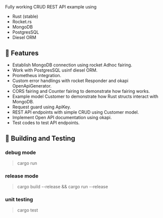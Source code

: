 ## 
Fully working CRUD REST API example using 
- Rust (stable)
- Rocket.rs
- MongoDB
- PostgresSQL
- Diesel ORM

## 🚀 Features
- Establish MongoDB connection using rocket Adhoc fairing.
- Work with PostgresSQL usinf diesel ORM.
- Prometheus integration.
- Custom error handlings with rocket Responder and okapi OpenApiGenerator.
- CORS fairing and Counter fairing to demonstrate how fairing works.
- Example model Customer to demonstrate how Rust structs interact with MongoDB.
- Request guard using ApiKey.
- REST API endpoints with simple CRUD using Customer model.
- Implement Open API documentation using okapi.
- Test codes to test API endpoints.


## 🔧 Building and Testing

### debug mode
> cargo run

### release mode
> cargo build --release && cargo run --release


### unit testing
> cargo test

